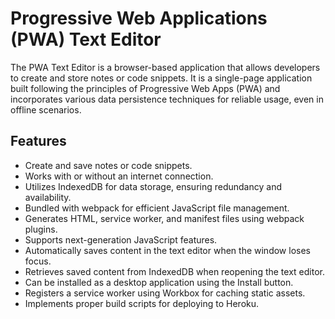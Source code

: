 # Progressive Web Applications (PWA) Text Editor

The PWA Text Editor is a browser-based application that allows developers to create and store notes or code snippets. It is a single-page application built following the principles of Progressive Web Apps (PWA) and incorporates various data persistence techniques for reliable usage, even in offline scenarios.

## Features

- Create and save notes or code snippets.
- Works with or without an internet connection.
- Utilizes IndexedDB for data storage, ensuring redundancy and availability.
- Bundled with webpack for efficient JavaScript file management.
- Generates HTML, service worker, and manifest files using webpack plugins.
- Supports next-generation JavaScript features.
- Automatically saves content in the text editor when the window loses focus.
- Retrieves saved content from IndexedDB when reopening the text editor.
- Can be installed as a desktop application using the Install button.
- Registers a service worker using Workbox for caching static assets.
- Implements proper build scripts for deploying to Heroku.
